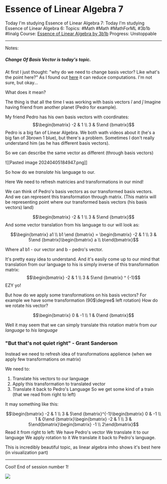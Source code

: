 # Essence of Linear Algebra 7
Today I'm studying Essence of Linear Algebra 7:
Today I'm studying Essence of Linear Algebra 6:
Topics: #Math #Math #MathForML #3b1b #linalg
Course:  [Essence of Linear Algebra by 3b1b](https://www.youtube.com/playlist?list=PLZHQObOWTQDPD3MizzM2xVFitgF8hE_ab)
Progress: Unstoppable
___
Notes:

##### Change Of Basis Vector is today's topic.

At first I just thought: "why do we need to change basis vector? Like what's the point here?"
As I found out [here](https://www.quora.com/What-is-the-point-of-changing-basis-in-linear-algebra) it can reduce computations. I'm not sure, but okay...

What does it mean?

The thing is that all the time I was working with basis vectors $\hat i$ and $\hat j$
Imagine having friend from another planet (Pedro for example).

My friend Pedro has his own basis vectors with coordinates:
$$\begin{bmatrix} -2 & 1 \\ 3 & 5\end {bmatrix}$$
Pedro is a big fan of Linear Algebra. We both wath videos about it (he's a big fan of 3brown 1 blue), but there's a problem. Sometimes I don't really understand him (as he has different basis vectors).

So we can describe the same vector as different (through basis vectors)


![[Pasted image 20240405184947.png]]

So how do we _translate_ his language to our.

Here We need to refresh matricies and transformations in our mind!

We can think of Pedro's basis vectors as our transformed basis vectors.
And we can represent this transformation through matrix.
(This matrix will be representing point where our transformed basis vectors (his basis vectors) land)

$$\begin{bmatrix} -2 & 1 \\ 3 & 5\end {bmatrix}$$
And some vector translation from his language to our will look as:

$$\begin{bmatrix} a1 \\ b1 \end {bmatrix} = \begin{bmatrix} -2 & 1 \\ 3 & 5\end {bmatrix}\begin{bmatrix} a \\ b\end{bmatrix}$$

Where a1 b1 - our vector and b - pedro's vector.

It's pretty easy idea to understand.
And it's easily come up to our mind that translation from our language to his is simply inverse of this transformation matrix:
$$\begin{bmatrix} -2 & 1 \\ 3 & 5\end {bmatrix} ^ {-1}$$
EZY yo!

But how do we apply some transformations on his basis vectors?
For example we have some transformation (90$\degree$ left rotation)
How do we rotate his vector?

$$\begin{bmatrix} 0 & -1 \\ 1 & 0\end {bmatrix}$$

Well it may seem that we can simply translate this rotation matrix from _our language_ to _his language_
<h3>"But that's not quiet right" - Grant Sanderson</h3>
Instead we need to refresh idea of transformations applience (when we apply few transformations on matrix)

We need to:
1. Translate his vectors to our language
2. Apply this transformation to translated vector
3. Translate it back to Pedro's Language
So we get some kind of a train (that we read from right to left)

It may something like this:

$$\begin{bmatrix} -2 & 1 \\ 3 & 5\end {bmatrix}^{-1}\begin{bmatrix} 0 & -1 \\ 1 & 0\end {bmatrix}\begin{bmatrix} -2 & 1 \\ 3 & 5\end{bmatrix}\begin{bmatrix} -1 \\ 2\end{bmatrix}$$
Read it from right to left:
We have Pedro's vector
We translate it to our language
We apply rotation to it
We translate it back to Pedro's language.

This is incredibly beautiful topic, as linear algebra imho shows it's best here (in visualization part)
___
Cool!
End of session number 1!

<img src='https://cdn.akamai.steamstatic.com/steam/apps/557340/capsule_616x353.jpg?t=1686262019'>
